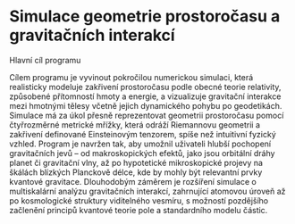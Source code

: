 # Simulace geometrie prostoročasu a gravitačních interakcí

Hlavní cíl programu

Cílem programu je vyvinout pokročilou numerickou simulaci, která realisticky modeluje zakřivení prostoročasu podle obecné teorie relativity, způsobené přítomností hmoty a energie, a vizualizuje gravitační interakce mezi hmotnými tělesy včetně jejich dynamického pohybu po geodetikách. Simulace má za úkol přesně reprezentovat geometrii prostoročasu pomocí čtyřrozměrné metrické mřížky, která odráží Riemannovu geometrii a zakřivení definované Einsteinovým tenzorem, spíše než intuitivní fyzický vzhled. Program je navržen tak, aby umožnil uživateli hlubší pochopení gravitačních jevů – od makroskopických efektů, jako jsou orbitální dráhy planet či gravitační vlny, až po hypotetické mikroskopické projevy na škálách blízkých Planckově délce, kde by mohly být relevantní prvky kvantové gravitace. Dlouhodobým záměrem je rozšíření simulace o multiskalární analýzu gravitačních interakcí, zahrnující atomovou úroveň až po kosmologické struktury viditelného vesmíru, s možností pozdějšího začlenění principů kvantové teorie pole a standardního modelu částic.
